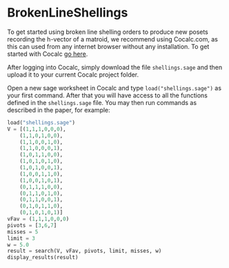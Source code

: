 # BrokenLineShellings

To get started using broken line shelling orders to produce new posets recording the h-vector of a matroid, we recommend using Cocalc.com, as this can used from any internet browser without any installation. To get started with Cocalc [go here](https://doc.cocalc.com/getting-started.html).

After logging into Cocalc, simply download the file `shellings.sage` and then upload it to your current Cocalc project folder.

Open a new sage worksheet in Cocalc and type `load("shellings.sage")` as your first command. After that you will have access to all the functions defined in the `shellings.sage` file. You may then run commands as described in the paper, for example:

```python
load("shellings.sage")
V = [(1,1,1,0,0,0),
    (1,1,0,1,0,0),
    (1,1,0,0,1,0),
    (1,1,0,0,0,1),
    (1,0,1,1,0,0),
    (1,0,1,0,1,0),
    (1,0,1,0,0,1),
    (1,0,0,1,1,0),
    (1,0,0,1,0,1),
    (0,1,1,1,0,0),
    (0,1,1,0,1,0),
    (0,1,1,0,0,1),
    (0,1,0,1,1,0),
    (0,1,0,1,0,1)]
vFav = (1,1,1,0,0,0)
pivots = [3,6,7]
misses = 5
limit = 3
w = 5.0
result = search(V, vFav, pivots, limit, misses, w)
display_results(result)
```
